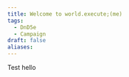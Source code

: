 ```yaml
---
title: Welcome to world.execute;(me)
tags:
  - DnD5e
  - Campaign
draft: false
aliases:
---
```

Test hello